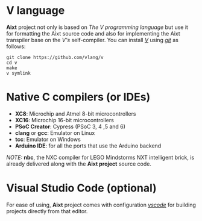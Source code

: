 # V language
**Aixt** project not only is based on _The V programming language_ but use it for formatting the Aixt source code and also for implementing the Aixt transpiler base on the _V's_ self-compiler. You can install [_V_](https://github.com/vlang/v) using [_git_](https://git-scm.com/) as follows:
```
git clone https://github.com/vlang/v
cd v
make 
v symlink
```

# Native C compilers (or IDEs)
- **XC8**: Microchip and Atmel 8-bit microcontrollers
- **XC16**: Microchip 16-bit microcontrollers
- **PSoC Creator**: Cypress (PSoC 3, 4 ,5 and 6)
- **clang** or **gcc**: Emulator on Linux
- **tcc**: Emulator on Windows
- **Arduino IDE**: for all the ports that use the Arduino backend

_NOTE:_ **nbc**, the NXC compiler for LEGO Mindstorms NXT intelligent brick, is already delivered along with the **Aixt project** source code.

# Visual Studio Code (optional)
For ease of using, **Aixt** project comes with configuration [_vscode_](https://code.visualstudio.com/) for building projects directly from that editor.
